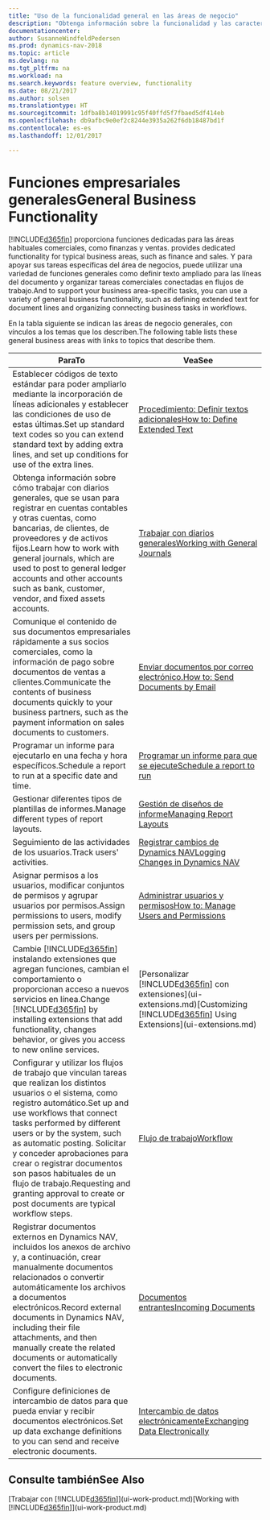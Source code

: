 ```yaml
---
title: "Uso de la funcionalidad general en las áreas de negocio"
description: "Obtenga información sobre la funcionalidad y las características que se usan en varias áreas de negocio en Dynamics NAV."
documentationcenter: 
author: SusanneWindfeldPedersen
ms.prod: dynamics-nav-2018
ms.topic: article
ms.devlang: na
ms.tgt_pltfrm: na
ms.workload: na
ms.search.keywords: feature overview, functionality
ms.date: 08/21/2017
ms.author: solsen
ms.translationtype: HT
ms.sourcegitcommit: 1dfba8b14019991c95f40ffd5f7fbaed5df414eb
ms.openlocfilehash: db9afbc9e0ef2c8244e3935a262f6db18487bd1f
ms.contentlocale: es-es
ms.lasthandoff: 12/01/2017

---
```

# <a name="general-business-functionality"></a><span data-ttu-id="54141-103">Funciones empresariales generales</span><span class="sxs-lookup"><span data-stu-id="54141-103">General Business Functionality</span></span>
[!INCLUDE[d365fin](includes/d365fin_md.md)]<span data-ttu-id="54141-104"> proporciona funciones dedicadas para las áreas habituales comerciales, como finanzas y ventas.</span><span class="sxs-lookup"><span data-stu-id="54141-104"> provides dedicated functionality for typical business areas, such as finance and sales.</span></span> <span data-ttu-id="54141-105">Y para apoyar sus tareas específicas del área de negocios, puede utilizar una variedad de funciones generales como definir texto ampliado para las líneas del documento y organizar tareas comerciales conectadas en flujos de trabajo.</span><span class="sxs-lookup"><span data-stu-id="54141-105">And to support your business area-specific tasks, you can use a variety of general business functionality, such as defining extended text for document lines and organizing connecting business tasks in workflows.</span></span>

<span data-ttu-id="54141-106">En la tabla siguiente se indican las áreas de negocio generales, con vínculos a los temas que los describen.</span><span class="sxs-lookup"><span data-stu-id="54141-106">The following table lists these general business areas with links to topics that describe them.</span></span>

| <span data-ttu-id="54141-107">Para</span><span class="sxs-lookup"><span data-stu-id="54141-107">To</span></span> | <span data-ttu-id="54141-108">Vea</span><span class="sxs-lookup"><span data-stu-id="54141-108">See</span></span> |
| --- | --- |
| <span data-ttu-id="54141-109">Establecer códigos de texto estándar para poder ampliarlo mediante la incorporación de líneas adicionales y establecer las condiciones de uso de estas últimas.</span><span class="sxs-lookup"><span data-stu-id="54141-109">Set up standard text codes so you can extend standard text by adding extra lines, and set up conditions for use of the extra lines.</span></span> |[<span data-ttu-id="54141-110">Procedimiento: Definir textos adicionales</span><span class="sxs-lookup"><span data-stu-id="54141-110">How to: Define Extended Text</span></span>](ui-how-define-ext-text.md) |
| <span data-ttu-id="54141-111">Obtenga información sobre cómo trabajar con diarios generales, que se usan para registrar en cuentas contables y otras cuentas, como bancarias, de clientes, de proveedores y de activos fijos.</span><span class="sxs-lookup"><span data-stu-id="54141-111">Learn how to work with general journals, which are used to post to general ledger accounts and other accounts such as bank, customer, vendor, and fixed assets accounts.</span></span> |[<span data-ttu-id="54141-112">Trabajar con diarios generales</span><span class="sxs-lookup"><span data-stu-id="54141-112">Working with General Journals</span></span>](ui-work-general-journals.md) |
| <span data-ttu-id="54141-113">Comunique el contenido de sus documentos empresariales rápidamente a sus socios comerciales, como la información de pago sobre documentos de ventas a clientes.</span><span class="sxs-lookup"><span data-stu-id="54141-113">Communicate the contents of business documents quickly to your business partners, such as the payment information on sales documents to customers.</span></span> |[<span data-ttu-id="54141-114">Enviar documentos por correo electrónico.</span><span class="sxs-lookup"><span data-stu-id="54141-114">How to: Send Documents by Email</span></span>](ui-how-send-documents-email.md) |
| <span data-ttu-id="54141-115">Programar un informe para ejecutarlo en una fecha y hora específicos.</span><span class="sxs-lookup"><span data-stu-id="54141-115">Schedule a report to run at a specific date and time.</span></span> |[<span data-ttu-id="54141-116">Programar un informe para que se ejecute</span><span class="sxs-lookup"><span data-stu-id="54141-116">Schedule a report to run</span></span>](ui-work-report.md#ScheduleReport) |
| <span data-ttu-id="54141-117">Gestionar diferentes tipos de plantillas de informes.</span><span class="sxs-lookup"><span data-stu-id="54141-117">Manage different types of report layouts.</span></span> |[<span data-ttu-id="54141-118">Gestión de diseños de informe</span><span class="sxs-lookup"><span data-stu-id="54141-118">Managing Report Layouts</span></span>](ui-manage-report-layouts.md) |
| <span data-ttu-id="54141-119">Seguimiento de las actividades de los usuarios.</span><span class="sxs-lookup"><span data-stu-id="54141-119">Track users' activities.</span></span>|[<span data-ttu-id="54141-120">Registrar cambios de Dynamics NAV</span><span class="sxs-lookup"><span data-stu-id="54141-120">Logging Changes in Dynamics NAV</span></span>](across-log-changes.md)|
|<span data-ttu-id="54141-121">Asignar permisos a los usuarios, modificar conjuntos de permisos y agrupar usuarios por permisos.</span><span class="sxs-lookup"><span data-stu-id="54141-121">Assign permissions to users, modify permission sets, and group users per permissions.</span></span>|[<span data-ttu-id="54141-122">Administrar usuarios y permisos</span><span class="sxs-lookup"><span data-stu-id="54141-122">How to: Manage Users and Permissions</span></span>](ui-how-users-permissions.md)|
| <span data-ttu-id="54141-123">Cambie [!INCLUDE[d365fin](includes/d365fin_md.md)] instalando extensiones que agregan funciones, cambian el comportamiento o proporcionan acceso a nuevos servicios en línea.</span><span class="sxs-lookup"><span data-stu-id="54141-123">Change [!INCLUDE[d365fin](includes/d365fin_md.md)] by installing extensions that add functionality, changes behavior, or gives you access to new online services.</span></span> |<span data-ttu-id="54141-124">[Personalizar [!INCLUDE[d365fin](includes/d365fin_md.md)] con extensiones](ui-extensions.md)</span><span class="sxs-lookup"><span data-stu-id="54141-124">[Customizing [!INCLUDE[d365fin](includes/d365fin_md.md)] Using Extensions](ui-extensions.md)</span></span> |
|<span data-ttu-id="54141-125">Configurar y utilizar los flujos de trabajo que vinculan tareas que realizan los distintos usuarios o el sistema, como registro automático.</span><span class="sxs-lookup"><span data-stu-id="54141-125">Set up and use workflows that connect tasks performed by different users or by the system, such as automatic posting.</span></span> <span data-ttu-id="54141-126">Solicitar y conceder aprobaciones para crear o registrar documentos son pasos habituales de un flujo de trabajo.</span><span class="sxs-lookup"><span data-stu-id="54141-126">Requesting and granting approval to create or post documents are typical workflow steps.</span></span>|[<span data-ttu-id="54141-127">Flujo de trabajo</span><span class="sxs-lookup"><span data-stu-id="54141-127">Workflow</span></span>](across-workflow.md)|
|<span data-ttu-id="54141-128">Registrar documentos externos en Dynamics NAV, incluidos los anexos de archivo y, a continuación, crear manualmente documentos relacionados o convertir automáticamente los archivos a documentos electrónicos.</span><span class="sxs-lookup"><span data-stu-id="54141-128">Record external documents in Dynamics NAV, including their file attachments, and then manually create the related documents or automatically convert the files to electronic documents.</span></span>|[<span data-ttu-id="54141-129">Documentos entrantes</span><span class="sxs-lookup"><span data-stu-id="54141-129">Incoming Documents</span></span>](across-income-documents.md)|
| <span data-ttu-id="54141-130">Configure definiciones de intercambio de datos para que pueda enviar y recibir documentos electrónicos.</span><span class="sxs-lookup"><span data-stu-id="54141-130">Set up data exchange definitions to you can send and receive electronic documents.</span></span> |[<span data-ttu-id="54141-131">Intercambio de datos electrónicamente</span><span class="sxs-lookup"><span data-stu-id="54141-131">Exchanging Data Electronically</span></span>](across-data-exchange.md) |

## <a name="see-also"></a><span data-ttu-id="54141-132">Consulte también</span><span class="sxs-lookup"><span data-stu-id="54141-132">See Also</span></span>
<span data-ttu-id="54141-133">[Trabajar con [!INCLUDE[d365fin](includes/d365fin_md.md)]](ui-work-product.md)</span><span class="sxs-lookup"><span data-stu-id="54141-133">[Working with [!INCLUDE[d365fin](includes/d365fin_md.md)]](ui-work-product.md)</span></span>

